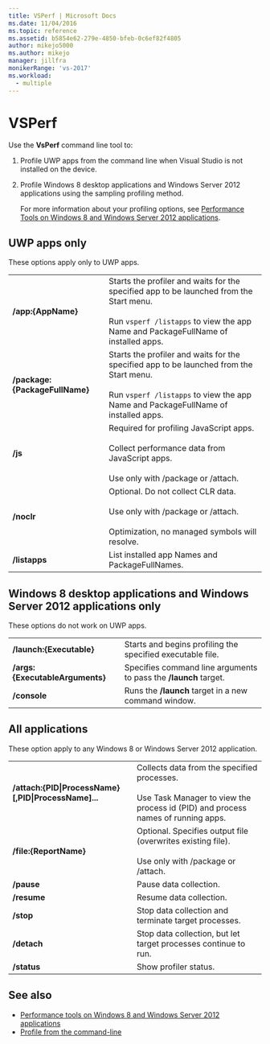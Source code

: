 ```yaml
---
title: VSPerf | Microsoft Docs
ms.date: 11/04/2016
ms.topic: reference
ms.assetid: b5854e62-279e-4850-bfeb-0c6ef82f4805
author: mikejo5000
ms.author: mikejo
manager: jillfra
monikerRange: 'vs-2017'
ms.workload: 
  - multiple
---
```

# VSPerf
Use the **VsPerf** command line tool to:

1. Profile UWP apps from the command line when Visual Studio is not installed on the device.

2. Profile Windows 8 desktop applications and Windows Server 2012 applications using the sampling profiling method.

   For more information about your profiling options, see [Performance Tools on Windows 8 and Windows Server 2012 applications](../profiling/performance-tools-on-windows-8-and-windows-server-2012-applications.md).

## UWP apps only
 These options apply only to UWP apps.

|||
|-|-|
|**/app:{AppName}**|Starts the profiler and waits for the specified app to be launched from the Start menu.<br /><br /> Run `vsperf /listapps` to view the app Name and PackageFullName of installed apps.|
|**/package:{PackageFullName}**|Starts the profiler and waits for the specified app to be launched from the Start menu.<br /><br /> Run `vsperf /listapps` to view the app Name and PackageFullName of installed apps.|
|**/js**|Required for profiling JavaScript apps.<br /><br /> Collect performance data from JavaScript apps.<br /><br /> Use only with /package or /attach.|
|**/noclr**|Optional. Do not collect CLR data.<br /><br /> Use only with /package or /attach.<br /><br /> Optimization, no managed symbols will resolve.|
|**/listapps**|List installed app Names and PackageFullNames.|

## Windows 8 desktop applications and Windows Server 2012 applications only
 These options do not work on UWP apps.

|||
|-|-|
|**/launch:{Executable}**|Starts and begins profiling the specified executable file.|
|**/args:{ExecutableArguments}**|Specifies command line arguments to pass the **/launch** target.|
|**/console**|Runs the **/launch** target in a new command window.|

## All applications
 These option apply to any Windows 8 or Windows Server 2012 application.

|||
|-|-|
|**/attach:{PID&#124;ProcessName}[,PID&#124;ProcessName]...**|Collects data from the specified processes.<br /><br /> Use Task Manager to view the process id (PID) and process names of running apps.|
|**/file:{ReportName}**|Optional. Specifies output file (overwrites existing file).<br /><br /> Use only with /package or /attach.|
|**/pause**|Pause data collection.|
|**/resume**|Resume data collection.|
|**/stop**|Stop data collection and terminate target processes.|
|**/detach**|Stop data collection, but let target processes continue to run.|
|**/status**|Show profiler status.|

## See also
- [Performance tools on Windows 8 and Windows Server 2012 applications](../profiling/performance-tools-on-windows-8-and-windows-server-2012-applications.md)
- [Profile from the command-line](../profiling/using-the-profiling-tools-from-the-command-line.md)
